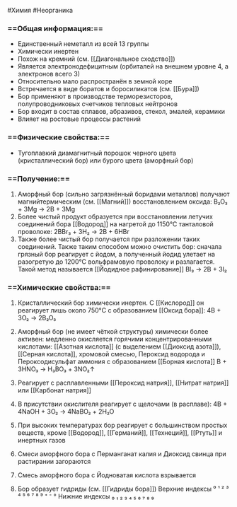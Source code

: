 #Химия #Неорганика 
### ==Общая информация:==
- Единственный неметалл из всей 13 группы
- Химически инертен
- Похож на кремний (см. [[Диагональное сходство]])
- Является электронодефицитным (орбиталей на внешнем уровне 4, а электронов всего 3)
- Относительно мало распространён в земной коре
- Встречается в виде боратов и боросиликатов (см. [[Бура]])
- Бор применяют в производстве терморезисторов, полупроводниковых счетчиков тепловых нейтронов 
- Бор входит в состав сплавов, абразивов, стекол, эмалей, керамики
- Влияет на ростовые процессы растений
### ==Физические свойства:==
- Тугоплавкий диамагнитный порошок черного цвета (кристаллический бор) или бурого цвета (аморфный бор)
### ==Получение:==
1. Аморфный бор (сильно загрязнённый боридами металлов) получают магнийтермическим (см. [[Магний]]) восстановлением оксида:
    B₂O₃ + 3Mg → 2B + 3Mg
2. Более чистый продукт образуется при восстановлении летучих соединений бора [[Водород]] на нагретой до 1150°C танталовой проволоке:
    2BBr₃ + 3H₂ → 2B + 6HBr
3. Также более чистый бор получается при разложении таких соединений. Также таким способом можно очистить бор: сначала грязный бор реагирует с йодом, а полученный йодид улетает на разогретую до 1200°C вольфрамовую проволоку и разлагается. Такой метод называется [[Йодидное рафинирование]]
    BI₃ → 2B + 3I₂
### ==Химические свойства:==
1. Кристаллический бор химически инертен. С [[Кислород]] он реагирует лишь около 750°C с образованием [[Оксид бора]]:
							4B + 3O₂ → 2B₂O₃
1. Аморфный бор (не имеет чёткой структуры) химически более активен: медленно окисляется горячими концентрированными кислотами: [[Азотная кислота]] (с выделением [[Диоксид азота]]), [[Серная кислота]], хромовой смесью, Пероксид водорода и Пероксодисульфат аммония с образованием [[Борная кислота]]
						 B + 3HNO₃ → H₃BO₃ + 3NO₂↑
 1. Реагирует с расплавленными [[Пероксид натрия]], [[Нитрат натрия]] или [[Карбонат натрия]]
4. В присутствии окислителя реагирует с щелочами (в расплаве):
						4B + 4NaOH + 3O₂ → 4NaBO₂ + 2H₂O
1. При высоких температурах бор реагирует с большинством простых веществ, кроме [[Водород]], [[Германий]], [[Технеций]], [[Ртуть]] и инертных газов
2. Смеси аморфного бора с Перманганат калия и Диоксид свинца при растирании загораются
3. Смесь аморфного бора с Йодноватая кислота взрывается

4. Бор образует гидриды (см. [[Гидриды бора]])
Верхние индексы ⁰ ¹ ² ³ ⁴ ⁵ ⁶ ⁷ ⁸ ⁹ ⁺ ⁻ °
Нижние индексы ₀ ₁ ₂ ₃ ₄ ₅ ₆ ₇ ₈ ₉ 